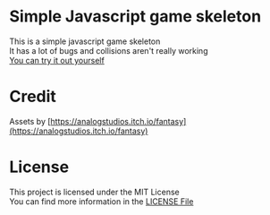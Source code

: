 # Simple Javascript game skeleton

This is a simple javascript game skeleton  
It has a lot of bugs and collisions aren't really working  
[You can try it out yourself](https://theblckbird.github.io/javascript-game)

# Credit

Assets by [https://analogstudios.itch.io/fantasy](https://analogstudios.itch.io/fantasy)

# License

This project is licensed under the MIT License  
You can find more information in the [LICENSE File](LICENSE)